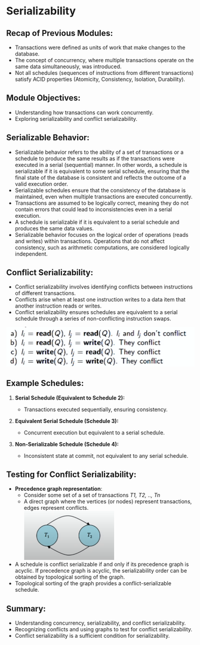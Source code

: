 # Serializability

## Recap of Previous Modules:
- Transactions were defined as units of work that make changes to the database.
- The concept of concurrency, where multiple transactions operate on the same data simultaneously, was introduced.
- Not all schedules (sequences of instructions from different transactions) satisfy ACID properties (Atomicity, Consistency, Isolation, Durability).

## Module Objectives:
- Understanding how transactions can work concurrently.
- Exploring serializability and conflict serializability.

## Serializable Behavior:  
- Serializable behavior refers to the ability of a set of transactions or a schedule to produce the same results as if the transactions were executed in a serial (sequential) manner. In other words, a schedule is serializable if it is equivalent to some serial schedule, ensuring that the final state of the database is consistent and reflects the outcome of a valid execution order.
- Serializable schedules ensure that the consistency of the database is maintained, even when multiple transactions are executed concurrently.
- Transactions are assumed to be logically correct, meaning they do not contain errors that could lead to inconsistencies even in a serial execution.
- A schedule is serializable if it is equivalent to a serial schedule and produces the same data values.   
- Serializable behavior focuses on the logical order of operations (reads and writes) within transactions. Operations that do not affect consistency, such as arithmetic computations, are considered logically independent.  

## Conflict Serializability:
- Conflict serializability involves identifying conflicts between instructions of different transactions.
- Conflicts arise when at least one instruction writes to a data item that another instruction reads or writes.  
- Conflict serializability ensures schedules are equivalent to a serial schedule through a series of non-conflicting instruction swaps.  

![/images/conflict.png](./images/conflict.png)

## Example Schedules:
1. **Serial Schedule (Equivalent to Schedule 2):**
   - Transactions executed sequentially, ensuring consistency.

2. **Equivalent Serial Schedule (Schedule 3):**
   - Concurrent execution but equivalent to a serial schedule.

3. **Non-Serializable Schedule (Schedule 4):**
   - Inconsistent state at commit, not equivalent to any serial schedule.

## Testing for Conflict Serializability:
- **Precedence graph representation**:
    - Consider some set of a set of transactions *T1, T2, .., Tn*  
    - A direct graph where the vertices (or nodes) represent transactions, edges represent conflicts.  
    ![/images/graph.png](./images/graph.png)
- A schedule is conflict serializable if and only if its precedence graph is acyclic. If precedence graph is acyclic, the serializability order can be obtained by topological sorting of the graph.
- Topological sorting of the graph provides a conflict-serializable schedule.

## Summary:
- Understanding concurrency, serializability, and conflict serializability.
- Recognizing conflicts and using graphs to test for conflict serializability.
- Conflict serializability is a sufficient condition for serializability.